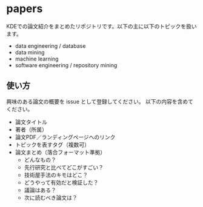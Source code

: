 # papers

KDEでの論文紹介をまとめたリポジトリです。以下の主に以下のトピックを扱います。

- data engineering / database
- data mining
- machine learning
- software engineering / repository mining

## 使い方

興味のある論文の概要を issue として登録してください。
以下の内容を含めてください。

- 論文タイトル
- 著者（所属）
- 論文PDF／ランディングページへのリンク
- トピックを表すタグ（複数可）
- 論文まとめ（落合フォーマット準拠）
  - どんなもの？
  - 先行研究と比べてどこがすごい？
  - 技術屋手法のキモはどこ？
  - どうやって有効だと検証した？
  - 議論はある？
  - 次に読むべき論文は？
